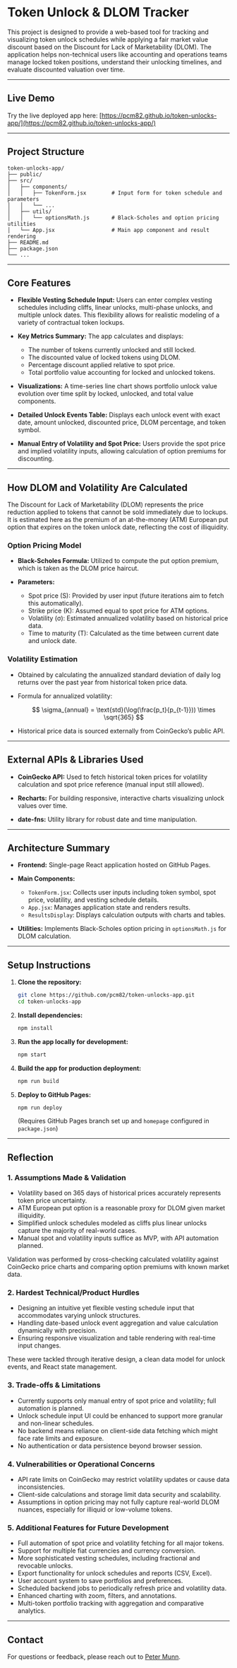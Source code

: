 # Token Unlock & DLOM Tracker

This project is designed to provide a web-based tool for tracking and visualizing token unlock schedules while applying a fair market value discount based on the Discount for Lack of Marketability (DLOM). The application helps non-technical users like accounting and operations teams manage locked token positions, understand their unlocking timelines, and evaluate discounted valuation over time.

---

## Live Demo

Try the live deployed app here:
[https://pcm82.github.io/token-unlocks-app/](https://pcm82.github.io/token-unlocks-app/)

---

## Project Structure

```
token-unlocks-app/
├── public/
├── src/
│   ├── components/
│   │   ├── TokenForm.jsx        # Input form for token schedule and parameters
│   │   └── ...
│   ├── utils/
│   │   └── optionsMath.js       # Black-Scholes and option pricing utilities
│   └── App.jsx                  # Main app component and result rendering
├── README.md
├── package.json
└── ...
```

---

## Core Features

* **Flexible Vesting Schedule Input:**
  Users can enter complex vesting schedules including cliffs, linear unlocks, multi-phase unlocks, and multiple unlock dates. This flexibility allows for realistic modeling of a variety of contractual token lockups.

* **Key Metrics Summary:**
  The app calculates and displays:

  * The number of tokens currently unlocked and still locked.
  * The discounted value of locked tokens using DLOM.
  * Percentage discount applied relative to spot price.
  * Total portfolio value accounting for locked and unlocked tokens.

* **Visualizations:**
  A time-series line chart shows portfolio unlock value evolution over time split by locked, unlocked, and total value components.

* **Detailed Unlock Events Table:**
  Displays each unlock event with exact date, amount unlocked, discounted price, DLOM percentage, and token symbol.

* **Manual Entry of Volatility and Spot Price:**
  Users provide the spot price and implied volatility inputs, allowing calculation of option premiums for discounting.

---

## How DLOM and Volatility Are Calculated

The Discount for Lack of Marketability (DLOM) represents the price reduction applied to tokens that cannot be sold immediately due to lockups. It is estimated here as the premium of an at-the-money (ATM) European put option that expires on the token unlock date, reflecting the cost of illiquidity.

### Option Pricing Model

* **Black-Scholes Formula:**
  Utilized to compute the put option premium, which is taken as the DLOM price haircut.

* **Parameters:**

  * Spot price (S): Provided by user input (future iterations aim to fetch this automatically).
  * Strike price (K): Assumed equal to spot price for ATM options.
  * Volatility (σ): Estimated annualized volatility based on historical price data.
  * Time to maturity (T): Calculated as the time between current date and unlock date.

### Volatility Estimation

* Obtained by calculating the annualized standard deviation of daily log returns over the past year from historical token price data.

* Formula for annualized volatility:

  $$
  \sigma_{annual} = \text{std}(\log(\frac{p_t}{p_{t-1}})) \times \sqrt{365}
  $$

* Historical price data is sourced externally from CoinGecko’s public API.

---

## External APIs & Libraries Used

* **CoinGecko API:**
  Used to fetch historical token prices for volatility calculation and spot price reference (manual input still allowed).

* **Recharts:**
  For building responsive, interactive charts visualizing unlock values over time.

* **date-fns:**
  Utility library for robust date and time manipulation.

---

## Architecture Summary

* **Frontend:**
  Single-page React application hosted on GitHub Pages.

* **Main Components:**

  * `TokenForm.jsx`: Collects user inputs including token symbol, spot price, volatility, and vesting schedule details.
  * `App.jsx`: Manages application state and renders results.
  * `ResultsDisplay`: Displays calculation outputs with charts and tables.

* **Utilities:**
  Implements Black-Scholes option pricing in `optionsMath.js` for DLOM calculation.

---

## Setup Instructions

1. **Clone the repository:**

   ```bash
   git clone https://github.com/pcm82/token-unlocks-app.git
   cd token-unlocks-app
   ```

2. **Install dependencies:**

   ```bash
   npm install
   ```

3. **Run the app locally for development:**

   ```bash
   npm start
   ```

4. **Build the app for production deployment:**

   ```bash
   npm run build
   ```

5. **Deploy to GitHub Pages:**

   ```bash
   npm run deploy
   ```

   (Requires GitHub Pages branch set up and `homepage` configured in `package.json`)

---

## Reflection

### 1. Assumptions Made & Validation

* Volatility based on 365 days of historical prices accurately represents token price uncertainty.
* ATM European put option is a reasonable proxy for DLOM given market illiquidity.
* Simplified unlock schedules modeled as cliffs plus linear unlocks capture the majority of real-world cases.
* Manual spot and volatility inputs suffice as MVP, with API automation planned.

Validation was performed by cross-checking calculated volatility against CoinGecko price charts and comparing option premiums with known market data.

### 2. Hardest Technical/Product Hurdles

* Designing an intuitive yet flexible vesting schedule input that accommodates varying unlock structures.
* Handling date-based unlock event aggregation and value calculation dynamically with precision.
* Ensuring responsive visualization and table rendering with real-time input changes.

These were tackled through iterative design, a clean data model for unlock events, and React state management.

### 3. Trade-offs & Limitations

* Currently supports only manual entry of spot price and volatility; full automation is planned.
* Unlock schedule input UI could be enhanced to support more granular and non-linear schedules.
* No backend means reliance on client-side data fetching which might face rate limits and exposure.
* No authentication or data persistence beyond browser session.

### 4. Vulnerabilities or Operational Concerns

* API rate limits on CoinGecko may restrict volatility updates or cause data inconsistencies.
* Client-side calculations and storage limit data security and scalability.
* Assumptions in option pricing may not fully capture real-world DLOM nuances, especially for illiquid or low-volume tokens.

### 5. Additional Features for Future Development

* Full automation of spot price and volatility fetching for all major tokens.
* Support for multiple fiat currencies and currency conversion.
* More sophisticated vesting schedules, including fractional and revocable unlocks.
* Export functionality for unlock schedules and reports (CSV, Excel).
* User account system to save portfolios and preferences.
* Scheduled backend jobs to periodically refresh price and volatility data.
* Enhanced charting with zoom, filters, and annotations.
* Multi-token portfolio tracking with aggregation and comparative analytics.

---

## Contact

For questions or feedback, please reach out to [Peter Munn](https://github.com/pcm82).
